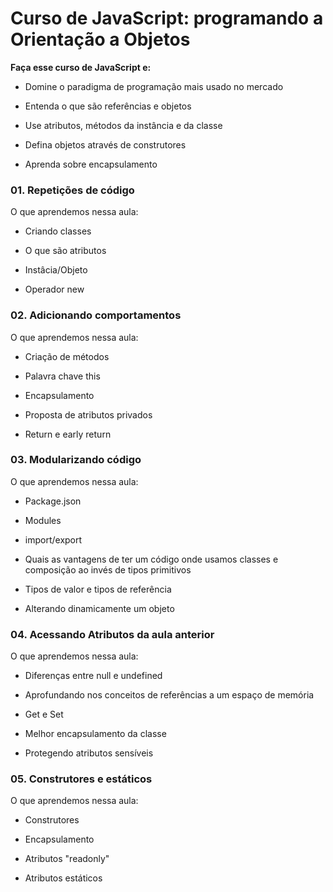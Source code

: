 # Curso de JavaScript: programando a Orientação a Objetos

**Faça esse curso de JavaScript e:**

- Domine o paradigma de programação mais usado no mercado

- Entenda o que são referências e objetos

- Use atributos, métodos da instância e da classe

- Defina objetos através de construtores

- Aprenda sobre encapsulamento

### 01. Repetições de código 

O que aprendemos nessa aula:

- Criando classes

- O que são atributos

- Instâcia/Objeto

- Operador new 

### 02. Adicionando comportamentos

O que aprendemos nessa aula:

- Criação de métodos

- Palavra chave this

- Encapsulamento

- Proposta de atributos privados

- Return e early return

### 03. Modularizando código 

O que aprendemos nessa aula:

- Package.json

- Modules

- import/export

- Quais as vantagens de ter um código onde usamos classes e composição ao invés de tipos primitivos

- Tipos de valor e tipos de referência

- Alterando dinamicamente um objeto

### 04. Acessando Atributos da aula anterior

O que aprendemos nessa aula:

- Diferenças entre null e undefined

- Aprofundando nos conceitos de referências a um espaço de memória

- Get e Set

- Melhor encapsulamento da classe

- Protegendo atributos sensíveis

### 05. Construtores e estáticos

O que aprendemos nessa aula:

- Construtores

- Encapsulamento

- Atributos "readonly"

- Atributos estáticos